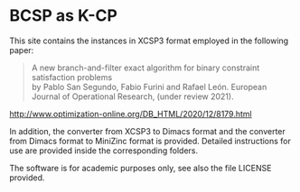 # BCSP as K-CP

This site contains the instances in XCSP3 format employed in the following paper:

> A new branch-and-filter exact algorithm for binary constraint satisfaction problems  
by Pablo San Segundo, Fabio Furini and Rafael León. European Journal of Operational Research, (under review 2021).

http://www.optimization-online.org/DB_HTML/2020/12/8179.html

In addition, the converter from XCSP3  to Dimacs format and the converter from Dimacs format to MiniZinc format is provided. Detailed instructions for use are provided inside the corresponding folders.


The software is for academic purposes only, see also the file LICENSE  provided.
